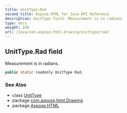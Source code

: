 ```yaml
---
title: UnitType.Rad
second_title: Aspose.HTML for Java API Reference
description: UnitType field. Measurement is in radians
type: docs
weight: 220
url: /java/com.aspose.html.drawing/unittype/rad/
---
```

## UnitType.Rad field

Measurement is in radians.

```java
public static readonly UnitType Rad;
```

### See Also

* class [UnitType](../)
* package [com.aspose.html.Drawing](../../unittype/)
* package [Aspose.HTML](../../../)
